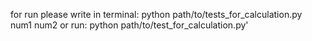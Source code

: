 for run please write in terminal: python path/to/tests_for_calculation.py num1 num2 or run: python path/to/test_for_calculation.py'